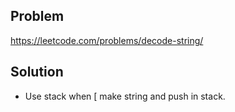 ## Problem

https://leetcode.com/problems/decode-string/

## Solution

- Use stack when [ make string and push in stack.
